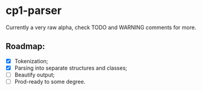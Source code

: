 # cp1-parser

Currently a very raw alpha, check TODO and WARNING comments for more.

## Roadmap:
 - [x] Tokenization;
 - [x] Parsing into separate structures and classes;
 - [ ] Beautify output;
 - [ ] Prod-ready to some degree.

